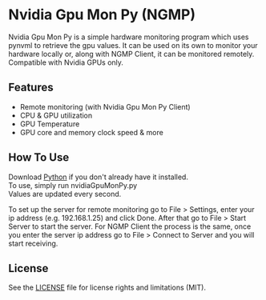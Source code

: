 # Nvidia Gpu Mon Py (NGMP)
Nvidia Gpu Mon Py is a simple hardware monitoring program which uses pynvml to retrieve the gpu values. It can be used on its own to monitor your hardware locally or, along with NGMP Client, it can be monitored remotely. Compatible with Nvidia GPUs only.

## Features
- Remote monitoring (with Nvidia Gpu Mon Py Client)
- CPU & GPU utilization
- GPU Temperature
- GPU core and memory clock speed & more

## How To Use
Download [Python](https://www.python.org/downloads/) if you don't already have it installed.  
To use, simply run nvidiaGpuMonPy.py  
Values are updated every second.

To set up the server for remote monitoring go to File > Settings, enter your ip address (e.g. 192.168.1.25) and click Done.
After that go to File > Start Server to start the server. For NGMP Client the process is the same, once you enter the server ip address go to File > Connect to Server and you will start receiving.

## License

See the [LICENSE](LICENSE) file for license rights and limitations (MIT).
